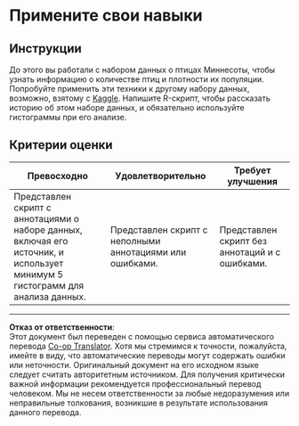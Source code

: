 <!--
CO_OP_TRANSLATOR_METADATA:
{
  "original_hash": "a233d542512136c4dd29aad38ca0175f",
  "translation_date": "2025-08-27T10:24:18+00:00",
  "source_file": "3-Data-Visualization/R/10-visualization-distributions/assignment.md",
  "language_code": "ru"
}
-->
# Примените свои навыки

## Инструкции

До этого вы работали с набором данных о птицах Миннесоты, чтобы узнать информацию о количестве птиц и плотности их популяции. Попробуйте применить эти техники к другому набору данных, возможно, взятому с [Kaggle](https://www.kaggle.com/). Напишите R-скрипт, чтобы рассказать историю об этом наборе данных, и обязательно используйте гистограммы при его анализе.

## Критерии оценки

Превосходно | Удовлетворительно | Требует улучшения
--- | --- | --- |
Представлен скрипт с аннотациями о наборе данных, включая его источник, и использует минимум 5 гистограмм для анализа данных. | Представлен скрипт с неполными аннотациями или ошибками. | Представлен скрипт без аннотаций и с ошибками.

---

**Отказ от ответственности**:  
Этот документ был переведен с помощью сервиса автоматического перевода [Co-op Translator](https://github.com/Azure/co-op-translator). Хотя мы стремимся к точности, пожалуйста, имейте в виду, что автоматические переводы могут содержать ошибки или неточности. Оригинальный документ на его исходном языке следует считать авторитетным источником. Для получения критически важной информации рекомендуется профессиональный перевод человеком. Мы не несем ответственности за любые недоразумения или неправильные толкования, возникшие в результате использования данного перевода.